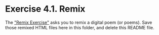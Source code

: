 # Exercise 4.1. Remix

The ["Remix Exercise"](https://canvas.umw.edu/courses/1446087/assignments/10970273) asks you to remix a digital poem (or poems). Save those remixed HTML files here in this folder, and delete this README file.
